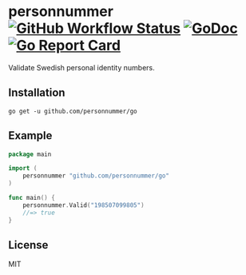 # personnummer [![GitHub Workflow Status](https://img.shields.io/github/workflow/status/personnummer/go/test)](https://github.com/personnummer/go/actions) [![GoDoc](https://godoc.org/github.com/personnummer/go?status.svg)](https://godoc.org/github.com/personnummer/go) [![Go Report Card](https://goreportcard.com/badge/github.com/personnummer/go)](https://goreportcard.com/report/github.com/personnummer/go)

Validate Swedish personal identity numbers.

## Installation

```
go get -u github.com/personnummer/go
```

## Example

```go
package main

import (
	personnummer "github.com/personnummer/go"
)

func main() {
	personnummer.Valid("198507099805")
	//=> true
}
```

## License

MIT
